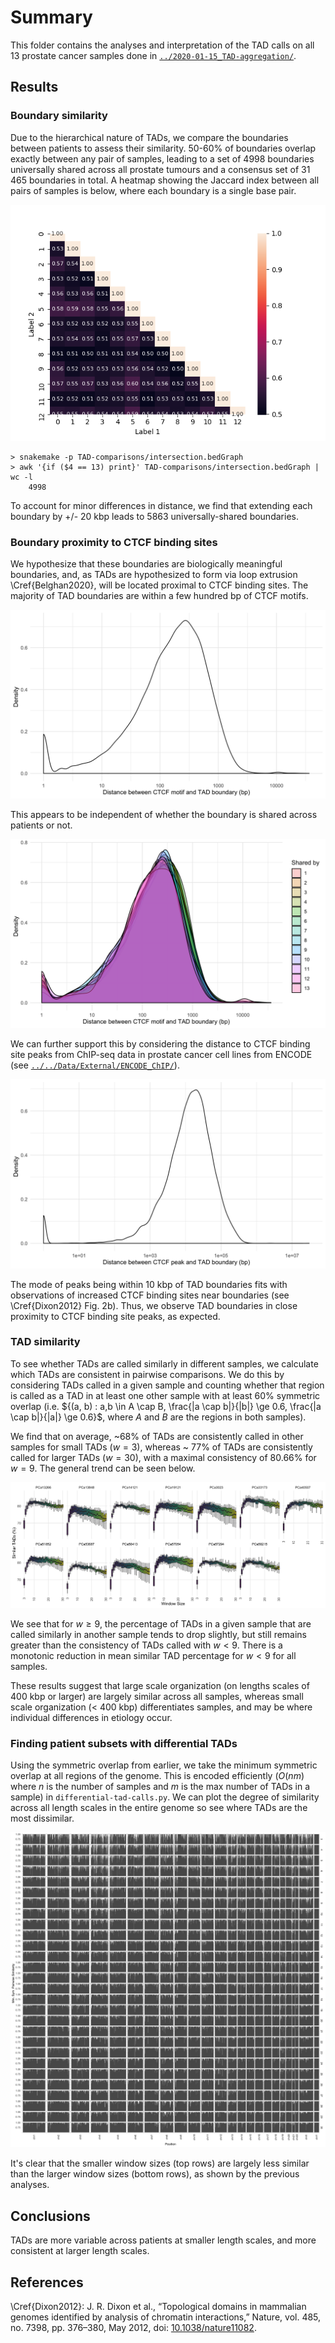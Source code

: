 # Summary

This folder contains the analyses and interpretation of the TAD calls on all 13 prostate cancer samples done in [`../2020-01-15_TAD-aggregation/`](../2020-01-15_TAD-aggregation/).

## Results

### Boundary similarity

Due to the hierarchical nature of TADs, we compare the boundaries between patients to assess their similarity.
50-60% of boundaries overlap exactly between any pair of samples, leading to a set of 4998 boundaries universally shared across all prostate tumours and a consensus set of 31 465 boundaries in total.
A heatmap showing the Jaccard index between all pairs of samples is below, where each boundary is a single base pair.

![Multi Jaccard comparison of TAD boundaries](Plots/jaccard.png)

```shell
> snakemake -p TAD-comparisons/intersection.bedGraph
> awk '{if ($4 == 13) print}' TAD-comparisons/intersection.bedGraph | wc -l
    4998
```

To account for minor differences in distance, we find that extending each boundary by +/- 20 kbp leads to 5863 universally-shared boundaries.

### Boundary proximity to CTCF binding sites

We hypothesize that these boundaries are biologically meaningful boundaries, and, as TADs are hypothesized to form via loop extrusion \Cref{Belghan2020}, will be located proximal to CTCF binding sites.
The majority of TAD boundaries are within a few hundred bp of CTCF motifs.

![TAD boundary distance to CTCF motifs](Plots/boundary-motif-distance.png)

This appears to be independent of whether the boundary is shared across patients or not.

![TAD boundary distance to CTCF motifs stratified by uniqueness across patients](Plots/boundary-motif-distance.stratified.png)

We can further support this by considering the distance to CTCF binding site peaks from ChIP-seq data in prostate cancer cell lines from ENCODE (see [`../../Data/External/ENCODE_ChIP/`](../../Data/External/ENCODE_ChIP/)).

![TAD boundary distance to CTCF binding sites in 22Rv1 cells](Plots/boundary-peak-distance.png)

The mode of peaks being within 10 kbp of TAD boundaries fits with observations of increased CTCF binding sites near boundaries (see \Cref{Dixon2012} Fig. 2b).
Thus, we observe TAD boundaries in close proximity to CTCF binding site peaks, as expected.

### TAD similarity

To see whether TADs are called similarly in different samples, we calculate which TADs are consistent in pairwise comparisons.
We do this by considering TADs called in a given sample and counting whether that region is called as a TAD in at least one other sample with at least 60% symmetric overlap (i.e. ${(a, b) : a,b \in A \cap B, \frac{|a \cap b|}{|b|} \ge 0.6, \frac{|a \cap b|}{|a|} \ge 0.6}$, where $A$ and $B$ are the regions in both samples).

We find that on average, ~68% of TADs are consistently called in other samples for small TADs ($w = 3$), whereas ~ 77% of TADs are consistently called for larger TADs ($w = 30$), with a maximal consistency of 80.66% for $w = 9$.
The general trend can be seen below.

![TAD consistency](Plots/tad-similarity-counts.png)

We see that for $w \ge 9$, the percentage of TADs in a given sample that are called similarly in another sample tends to drop slightly, but still remains greater than the consistency of TADs called with $w < 9$.
There is a monotonic reduction in mean similar TAD percentage for $w < 9$ for all samples.

These results suggest that large scale organization (on lengths scales of 400 kbp or larger) are largely similar across all samples, whereas small scale organization (< 400 kbp) differentiates samples, and may be where individual differences in etiology occur.

### Finding patient subsets with differential TADs

Using the symmetric overlap from earlier, we take the minimum symmetric overlap at all regions of the genome.
This is encoded efficiently ($O(nm)$ where $n$ is the number of samples and $m$ is the max number of TADs in a sample) in `differential-tad-calls.py`.
We can plot the degree of similarity across all length scales in the entire genome so see where TADs are the most dissimilar.

![TAD similarity across length scales](Plots/tad-similarity-track.png)

It's clear that the smaller window sizes (top rows) are largely less similar than the larger window sizes (bottom rows), as shown by the previous analyses.

## Conclusions

TADs are more variable across patients at smaller length scales, and more consistent at larger length scales.

## References

\Cref{Dixon2012}: J. R. Dixon et al., “Topological domains in mammalian genomes identified by analysis of chromatin interactions,” Nature, vol. 485, no. 7398, pp. 376–380, May 2012, doi: [10.1038/nature11082](https://doi.org/10.1038/nature11082).
